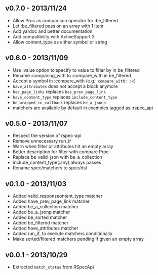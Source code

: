 v0.7.0  - 2013/11/24
--------------------

* Allow Proc as comparison operator for :be_filtered
* Let :be_filtered pass on an array with 1 item
* Add yardoc and better documentation
* Add compatibility with ActiveSupport 3
* Allow content_type as either symbol or string

v0.6.0  - 2013/11/09
--------------------

* Use :value option to specify to value to filter by in be_filtered
* Rename :comparing_with to :compare_with in be_filtered
* Accept a symbol in :compare_with (e.g.: `compare_with: :<`)
* `have_attributes` does not accept a block anymore
* `has_page_links` replaces `has_prev_page_link`
* `have_content_type` replaces `include_content_type`
* `be_wrapped_in_callback` replaces `be_a_jsonp`
* matchers are available by default in examples tagged as :rspec_api

v0.5.0  - 2013/11/07
--------------------

* Respect the version of rspec-api
* Remove unnecessary run_if
* Warn when filter or attributes hit an empty array
* Better description for filter with compare Proc
* Replace be_valid_json with be_a_collection
* include_content_type(:any) always passes
* Rename spec/matchers to spec/dsl

v0.1.0  - 2013/11/03
--------------------

* Added valid_responseontent_type matcher
* Added have_prev_page_link matcher
* Added be_a_collection matcher
* Added be_a_jsonp matcher
* Added be_sorted matcher
* Added be_filtered matcher
* Added have_attributes matcher
* Added run_if, to execute matchers conditionally
* Make sorted/filtered matchers pending if given an empty array


v0.0.1  - 2013/10/29
--------------------

*   Extracted `match_status` from RSpecApi